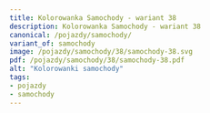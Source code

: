 ```yaml
---
title: Kolorowanka Samochody - wariant 38
description: Kolorowanka Samochody - wariant 38
canonical: /pojazdy/samochody/
variant_of: samochody
image: /pojazdy/samochody/38/samochody-38.svg
pdf: /pojazdy/samochody/38/samochody-38.pdf
alt: "Kolorowanki samochody"
tags:
- pojazdy
- samochody
---
```

